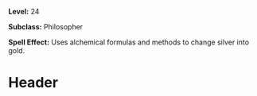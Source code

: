 <!-- TITLE: Spell: Transmute Silver -->
<!-- SUBTITLE:  -->

**Level:** 24

**Subclass:** Philosopher

**Spell Effect:** Uses alchemical formulas and methods to change silver into gold.

# Header